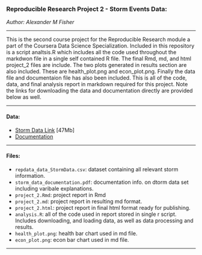 ### Reproducible  Research Project 2 - Storm Events Data:

*Author: Alexander M Fisher*  

 **********
 
This is the second course project for the Reproducible Research module a part of the Coursera Data Science Specialization. Included in this repository is a script analtsis.R which includes all the code used throughout the markdwon file in a single self contained R file. The final Rmd, md, and html project_2 files are include. The two plots generated in results section are also included. These are health_plot.png and econ_plot.png. Finally the data file and documentaion file has also been included. This is all of the code, data, and final analysis report in markdown required for this project. Note the links for downloading the data and documentation directly are provided below as well.  

**********

#### Data:

- [Storm Data Link](https://d396qusza40orc.cloudfront.net/repdata%2Fdata%2FStormData.csv.bz2) [47Mb]
- [Documentation](https://d396qusza40orc.cloudfront.net/repdata%2Fpeer2_doc%2Fpd01016005curr.pdf)

**********

#### Files:

- `repdata_data_StormData.csv`: dataset containing all relevant storm information.
- `storm_data_documentation.pdf`: documentation info. on dtorm data set including varibale explanations.
- `project_2.Rmd`: project report in Rmd
- `project_2.md`: project report in resulting md format.
- `project_2.html`: project report in final html format ready for publishing.
- `analysis.R`: all of the code used in report stored in single r script. Includes downloading, and loading data, as well as data processing and results.
- `health_plot.png`: health bar chart used in md file.
- `econ_plot.png`: econ bar chart used in md file.


**********
